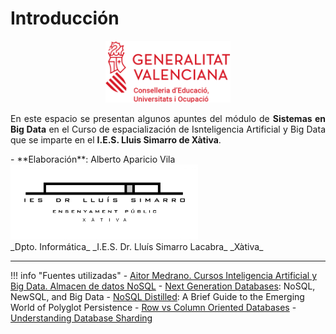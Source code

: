 # Introducción

<div style="text-align: center;">
  <img src="images/logogva.png" alt="Logo GVA" width="200"/>
</div>

<p align="justify">
En este espacio se presentan algunos apuntes del módulo de <b>Sistemas en Big Data</b> en el Curso de espacialización de Isnteligencia Artificial y Big Data que se imparte en el <b>I.E.S. Lluis Simarro de Xàtiva</b>.
</p>
- **Elaboración**: Alberto Aparicio Vila 

<div style="text-align: left;">
  <img src="images/simarro.jpg" alt="IES Dr. LLuís Simarro" width="300"/>
</div>
_Dpto. Informática_  
_I.E.S. Dr. Lluís Simarro Lacabra_  
_Xàtiva_

---
!!! info "Fuentes utilizadas"
    - [Aitor Medrano. Cursos Inteligencia Artificial y Big Data. Almacen de datos NoSQL](https://aitor-medrano.github.io/iabd/sa/nosql.html">)
    - [Next Generation Databases](https://link.springer.com/book/10.1007/978-1-4842-1329-2"): NoSQL, NewSQL, and Big Data
    - [NoSQL Distilled]("https://www.informit.com/store/nosql-distilled-a-brief-guide-to-the-emerging-world-9780321826626">): A Brief Guide to the Emerging World of Polyglot Persistence
    - [Row vs Column Oriented Databases]("https://dataschool.com/data-modeling-101/row-vs-column-oriented-databases/)
    - [Understanding Database Sharding]("https://www.digitalocean.com/community/tutorials/understanding-database-sharding">)
